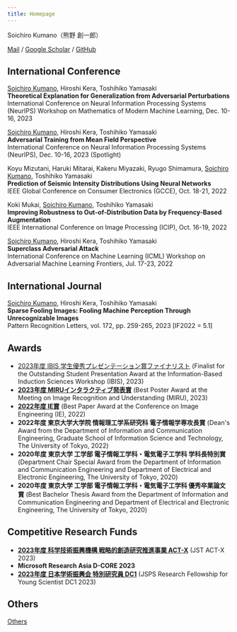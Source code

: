 ```yaml
---
title: Homepage
---
```


Soichiro Kumano（熊野 創一郎）

[Mail](mailto:kumano0204@gmail.com) / [Google Scholar](https://scholar.google.com/citations?user=2G-XnwMAAAAJ) / [GitHub](https://github.com/s-kumano)

## International Conference
<ins>Soichiro Kumano</ins>, Hiroshi Kera, Toshihiko Yamasaki  
**Theoretical Explanation for Generalization from Adversarial Perturbations**  
International Conference on Neural Information Processing Systems (NeurIPS) Workshop on Mathematics of Modern Machine Learning, Dec. 10-16, 2023

<ins>Soichiro Kumano</ins>, Hiroshi Kera, Toshihiko Yamasaki  
**Adversarial Training from Mean Field Perspective**  
International Conference on Neural Information Processing Systems (NeurIPS), Dec. 10-16, 2023 (Spotlight)

Koyu Mizutani, Haruki Mitarai, Kakeru Miyazaki, Ryugo Shimamura, <ins>Soichiro Kumano</ins>, Toshihiko Yamasaki  
**Prediction of Seismic Intensity Distributions Using Neural Networks**  
IEEE Global Conference on Consumer Electronics (GCCE), Oct. 18-21, 2022

Koki Mukai, <ins>Soichiro Kumano</ins>, Toshihiko Yamasaki  
**Improving Robustness to Out-of-Distribution Data by Frequency-Based Augmentation**  
IEEE International Conference on Image Processing (ICIP), Oct. 16-19, 2022

<ins>Soichiro Kumano</ins>, Hiroshi Kera, Toshihiko Yamasaki  
**Superclass Adversarial Attack**  
International Conference on Machine Learning (ICML) Workshop on Adversarial Machine Learning Frontiers, Jul. 17-23, 2022

## International Journal
<ins>Soichiro Kumano</ins>, Hiroshi Kera, Toshihiko Yamasaki  
**Sparse Fooling Images: Fooling Machine Perception Through Unrecognizable Images**  
Pattern Recognition Letters, vol. 172, pp. 259-265, 2023 [IF2022 = 5.1]

## Awards
- [2023年度 IBIS 学生優秀プレゼンテーション賞ファイナリスト](https://ibisml.org/ibis2023/awards/) (Finalist for the Outstanding Student Presentation Award at the Information-Based Induction Sciences Workshop (IBIS), 2023)
- **[2023年度 MIRUインタラクティブ発表賞](https://cvim.ipsj.or.jp/MIRU2023/award/)** (Best Poster Award at the Meeting on Image Recognition and Understanding (MIRU), 2023)
- **[2022年度 IE賞](https://www.ieice.org/iss/ie/jpn/awards.html)** (Best Paper Award at the Conference on Image Engineering (IE), 2022)
- **2022年度 東京大学大学院 情報理工学系研究科 電子情報学専攻長賞** (Dean's Award from the Department of Information and Communication Engineering, Graduate School of Information Science and Technology, The University of Tokyo, 2022)
- **2020年度 東京大学 工学部 電子情報工学科・電気電子工学科 学科⻑特別賞** (Department Chair Special Award from the Department of Information and Communication Engineering and Department of Electrical and Electronic Engineering, The University of Tokyo, 2020)
- **2020年度 東京大学 工学部 電子情報工学科・電気電子工学科 優秀卒業論文賞** (Best Bachelor Thesis Award from the Department of Information and Communication Engineering and Department of Electrical and Electronic Engineering, The University of Tokyo, 2020)

## Competitive Research Funds
- **[2023年度 科学技術振興機構 戦略的創造研究推進事業 ACT-X](https://www.jst.go.jp/kisoken/act-x/application/2023/230919/230919act-x.pdf)** (JST ACT-X 2023)
- **Microsoft Research Asia D-CORE 2023**
- **[2023年度 日本学術振興会 特別研究員 DC1](https://www.jsps.go.jp/file/storage/j-pd/data/list_of_recruits/R5_DC1_saiyou.pdf)** (JSPS Research Fellowship for Young Scientist DC1 2023)

## Others
[Others](./others.md)
